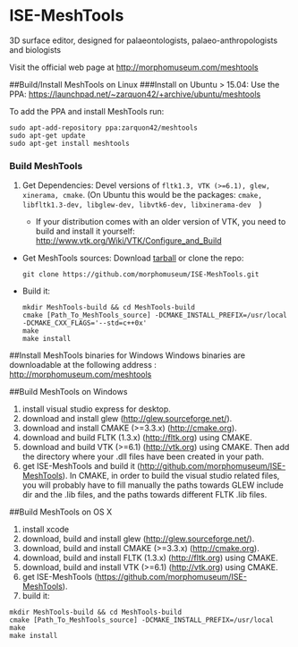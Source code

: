 # ISE-MeshTools
3D surface editor, designed for palaeontologists, palaeo-anthropologists and biologists

Visit the official web page at http://morphomuseum.com/meshtools


##Build/Install MeshTools on Linux
###Install on Ubuntu > 15.04:
Use the PPA: https://launchpad.net/~zarquon42/+archive/ubuntu/meshtools
    
To add the PPA and install MeshTools run:

    
    sudo apt-add-repository ppa:zarquon42/meshtools
    sudo apt-get update
    sudo apt-get install meshtools
    
    
### Build MeshTools

1. Get Dependencies: Devel versions of ```fltk1.3, VTK (>=6.1), glew, xinerama, cmake```. (On Ubuntu this would be the packages:   ```cmake, libfltk1.3-dev, libglew-dev, libvtk6-dev, libxinerama-dev  ```)


      * If your distribution comes with an older version of VTK, you need to build and install it yourself: http://www.vtk.org/Wiki/VTK/Configure_and_Build
* Get MeshTools sources: Download [tarball](https://github.com/morphomuseum/ISE-MeshTools/archive/master.zip) or clone the repo:
  
  ```git clone https://github.com/morphomuseum/ISE-MeshTools.git```
* Build it:
 
  ```
  mkdir MeshTools-build && cd MeshTools-build
  cmake [Path_To_MeshTools_source] -DCMAKE_INSTALL_PREFIX=/usr/local -DCMAKE_CXX_FLAGS='--std=c++0x'
  make 
  make install
   ```

##Install MeshTools binaries for Windows 
Windows binaries are downloadable at the following address : http://morphomuseum.com/meshtools 
  
##Build MeshTools on Windows
1.  install visual studio express for desktop.
2.  download and install glew (http://glew.sourceforge.net/). 
3.  download and install CMAKE (>=3.3.x) (http://cmake.org).
4.  download and build FLTK (1.3.x) (http://fltk.org) using CMAKE. 
5.  download and build VTK (>=6.1) (http://vtk.org) using CMAKE. Then add the directory where your .dll files have been created in your path.
6.  get ISE-MeshTools and build it (http://github.com/morphomuseum/ISE-MeshTools). In CMAKE, in order to build the visual studio related files, you will probably have to fill manually the paths towards GLEW include dir and the .lib files, and the paths towards different FLTK .lib files.

##Build MeshTools on OS X

1.  install xcode
2.  download, build  and install glew (http://glew.sourceforge.net/). 
3.  download, build and install CMAKE (>=3.3.x) (http://cmake.org).
4.  download, build and install FLTK (1.3.x) (http://fltk.org) using CMAKE. 
5.  download, build and install VTK (>=6.1) (http://vtk.org) using CMAKE.
6.  get ISE-MeshTools (https://github.com/morphomuseum/ISE-MeshTools).
7.  build it:

  ```
  mkdir MeshTools-build && cd MeshTools-build
  cmake [Path_To_MeshTools_source] -DCMAKE_INSTALL_PREFIX=/usr/local
  make 
  make install    
    
    
